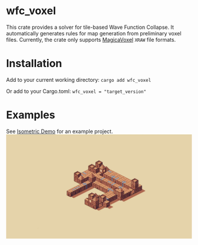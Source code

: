 # wfc_voxel
This crate provides a solver for tile-based Wave Function Collapse. It automatically generates rules for map generation from preliminary voxel files. 
Currently, the crate only supports [MagicaVoxel](https://ephtracy.github.io/) `XRAW` file formats.

# Installation

Add to your current working directory:
`cargo add wfc_voxel`

Or add to your Cargo.toml:
`wfc_voxel = "target_version"`

# Examples

See [Isometric Demo](https://github.com/BonsonW/isometric_demo) for an example project.
<img src="https://raw.githubusercontent.com/BonsonW/wfc_voxel/master/assets/preview.gif" alt="Preview"/>